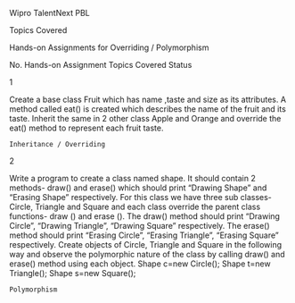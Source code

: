 Wipro TalentNext PBL

Topics Covered

Hands-on Assignments for Overriding / Polymorphism



No. 	Hands-on Assignment 	Topics Covered 	Status

1 	

 Create  a base class Fruit which has name ,taste and size as its attributes. A method called eat() is created which describes the name of the fruit and its taste.  Inherit the same in 2 other class Apple and Orange and override the eat() method to represent each fruit taste.

	Inheritance / Overriding 	

2 	

 Write a program to create a class named shape. It should contain 2 methods- draw() and erase() which should print “Drawing Shape” and “Erasing Shape” respectively.
For this class we have three sub classes- Circle, Triangle and Square and each class override the parent class functions- draw () and erase (). 
The draw() method should print “Drawing Circle”, “Drawing Triangle”, “Drawing Square” respectively.
The erase() method should print “Erasing Circle”, “Erasing Triangle”, “Erasing Square” respectively.
Create objects of Circle, Triangle and Square in the following way and observe the polymorphic nature of the class by calling draw() and erase() method using each object.
Shape c=new Circle();
Shape t=new Triangle();
Shape s=new Square();

	Polymorphism 	
